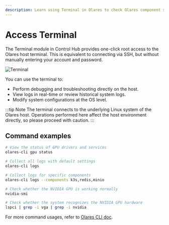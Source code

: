 ```yaml
---
description: Learn using Terminal in Olares to check Olares component status, export logs, and update system settings. 
---
```

# Access Terminal

The Terminal module in Control Hub provides one-click root access to the Olares host terminal. This is equivalent to connecting via SSH, but without manually entering your account and password.

![Terminal](/images/manual/olares/controlhub-terminal.png#bordered)

You can use the terminal to:

- Perform debugging and troubleshooting directly on the host.
- View logs in real-time or review historical system logs.
- Modify system configurations at the OS level.

:::tip Note
The terminal connects to the underlying Linux system of the Olares host. Operations performed here affect the host environment directly, so please proceed with caution.
:::

## Command examples

```bash
# View the status of GPU drivers and services
olares-cli gpu status

# Collect all logs with default settings
olares-cli logs

# Collect logs for specific components
olares-cli logs --components k3s,redis,minio

# Check whether the NVIDIA GPU is working normally
nvidia-smi

# Check whether the system recognizes the NVIDIA GPU hardware
lspci | grep -i vga | grep -i nvidia
```

For more command usages, refer to [Olares CLI doc](../../../developer/install).
